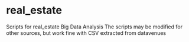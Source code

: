 # real_estate
Scripts for real_estate Big Data Analysis
The scripts may be modified for other sources, but work fine with CSV extracted from datavenues
